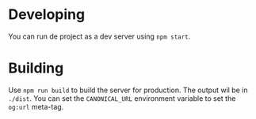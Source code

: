 # Developing
You can run de project as a dev server using `npm start`.

# Building
Use `npm run build` to build the server for production. The output wil be in `./dist`. You can set the `CANONICAL_URL` environment variable to set the `og:url` meta-tag.
